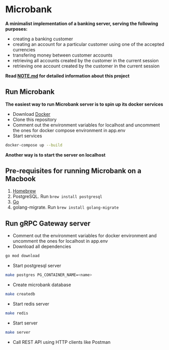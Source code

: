 # Microbank

**A minimalist implementation of a banking server, serving the following purposes:**

* creating a banking customer
* creating an account for a particular customer using one of the accepted currencies
* transfering money between customer accounts
* retrieving all accounts created by the customer in the current session
* retrieving one account created by the customer in the current session

**Read [NOTE.md](NOTE.md) for detailed information about this project**

## Run Microbank

**The easiest way to run Microbank server is to spin up its docker services**

* Download [Docker](https://www.docker.com/products/docker-desktop/)
* Clone this repository
* Comment out the environment variables for localhost and uncomment the ones for docker compose environment in app.env
* Start services

```bash
docker-compose up --build
```
**Another way is to start the server on localhost**

## Pre-requisites for running Microbank on a Macbook

1. [Homebrew](https://brew.sh/)
2. PostgreSQL. Run `brew install postgresql`
3. [Go](https://go.dev/dl/)
4. golang-migrate. Run `brew install golang-migrate`

## Run gRPC Gateway server
* Comment out the environment variables for docker environment and uncomment the ones for localhost in app.env
* Download all dependencies

```bash
go mod download
```

* Start postgresql server

```bash
make postgres PG_CONTAINER_NAME=<name>
```
* Create microbank database
  
```bash
make createdb
```
* Start redis server
  
```bash
make redis 
```

* Start server
```bash
make server
```
* Call REST API using HTTP clients like Postman